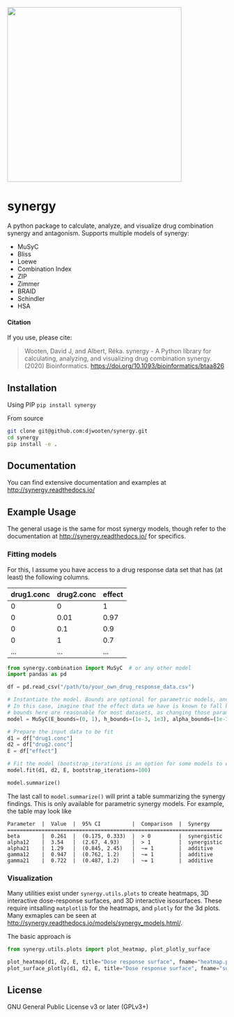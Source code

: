 <img src="https://djwooten.github.io/img/synergy_logo.png" width="400" />

# synergy

A python package to calculate, analyze, and visualize drug combination synergy and antagonism. Supports multiple models of synergy:
- MuSyC
- Bliss
- Loewe
- Combination Index
- ZIP
- Zimmer
- BRAID
- Schindler
- HSA

#### Citation

If you use, please cite:

> Wooten, David J, and Albert, Réka. synergy - A Python library for calculating, analyzing, and visualizing drug combination synergy. (2020) Bioinformatics. https://doi.org/10.1093/bioinformatics/btaa826

## Installation

Using PIP
`pip install synergy`

From source

```bash
git clone git@github.com:djwooten/synergy.git
cd synergy
pip install -e .
```

## Documentation

You can find extensive documentation and examples at http://synergy.readthedocs.io/

## Example Usage

The general usage is the same for most synergy models, though refer to the documentation at
http://synergy.readthedocs.io/ for specifics.

### Fitting models

For this, I assume you have access to a drug response data set that has (at least) the following columns.

| drug1.conc | drug2.conc | effect |
| ---------- | ---------- | ------ |
| 0          | 0          | 1      |
| 0          | 0.01       | 0.97   |
| 0          | 0.1        | 0.9    |
| 0          | 1          | 0.7    |
| ...        | ...        | ...    |

```python
from synergy.combination import MuSyC  # or any other model
import pandas as pd

df = pd.read_csv("/path/to/your_own_drug_response_data.csv")

# Instantiate the model. Bounds are optional for parametric models, and will be used when fitting to data.
# In this case, imagine that the effect data we have is known to fall between 0 and 1. Further, the given h and alpha
# bounds here are reasonable for most datasets, as changing those parameters has the most impact near `1`.
model = MuSyC(E_bounds=(0, 1), h_bounds=(1e-3, 1e3), alpha_bounds=(1e-3, 1e3))

# Prepare the input data to be fit
d1 = df["drug1.conc"]
d2 = df["drug2.conc"]
E = df["effect"]

# Fit the model (bootstrap_iterations is an option for some models to estimate parameter
model.fit(d1, d2, E, bootstrap_iterations=100)

model.summarize()
```
The last call to `model.summarize()` will print a table summarizing the synergy findings. This is only available for
parametric synergy models. For example, the table may look like

```
Parameter  |  Value  |  95% CI          |  Comparison  |  Synergy
=====================================================================
beta       |  0.261  |  (0.175, 0.333)  |  > 0         |  synergistic
alpha12    |  3.54   |  (2.67, 4.93)    |  > 1         |  synergistic
alpha21    |  1.29   |  (0.845, 2.45)   |  ~= 1        |  additive
gamma12    |  0.947  |  (0.762, 1.2)    |  ~= 1        |  additive
gamma21    |  0.722  |  (0.487, 1.2)    |  ~= 1        |  additive
```

### Visualization

Many utilities exist under `synergy.utils.plots` to create heatmaps, 3D interactive dose-response surfaces, and 3D
interactive isosurfaces. These require intsalling `matplotlib` for the heatmaps, and `plotly`  for the 3d plots. Many
exmaples can be seen at http://synergy.readthedocs.io/models/synergy_models.html/.

The basic approach is

```python
from synergy.utils.plots import plot_heatmap, plot_plotly_surface

plot_heatmap(d1, d2, E, title="Dose response surface", fname="heatmap.png")
plot_surface_plotly(d1, d2, E, title="Dose response surface", fname="surface.html")
```

## License
GNU General Public License v3 or later (GPLv3+)
